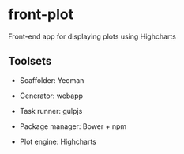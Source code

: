 # front-plot
Front-end app for displaying plots using Highcharts

## Toolsets
- Scaffolder: Yeoman

- Generator: webapp

- Task runner: gulpjs

- Package manager: Bower + npm

- Plot engine: Highcharts
